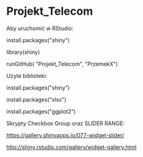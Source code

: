 # Projekt_Telecom

Aby uruchomić w RStudio:

install.packages("shiny")

library(shiny)

runGitHub( "Projekt_Telecom", "PrzemekX")

Użyte biblioteki:

install.packages("shiny")

install.packages("xlsx")

install.packages("ggplot2")


Skrypty Checkbox Group oraz SLIDER RANGE:

https://gallery.shinyapps.io/077-widget-slider/

http://shiny.rstudio.com/gallery/widget-gallery.html
